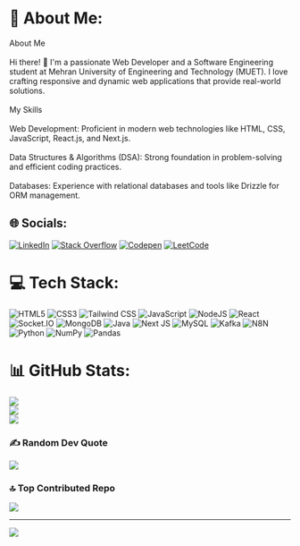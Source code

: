 # 💫 About Me:
About Me<br><br>Hi there! 👋 I'm a passionate Web Developer and a Software Engineering student at Mehran University of Engineering and Technology (MUET). I love crafting responsive and dynamic web applications that provide real-world solutions.<br><br>My Skills<br><br>Web Development: Proficient in modern web technologies like HTML, CSS, JavaScript, React.js, and Next.js.<br><br>Data Structures & Algorithms (DSA): Strong foundation in problem-solving and efficient coding practices.<br><br>Databases: Experience with relational databases and tools like Drizzle for ORM management.


## 🌐 Socials:
[![LinkedIn](https://img.shields.io/badge/-LinkedIn-0077B5?logo=linkedin&logoColor=white)](https://www.linkedin.com/in/muzamil-dars-2145b425b/)
[![Stack Overflow](https://img.shields.io/badge/-Stackoverflow-FE7A16?logo=stack-overflow&logoColor=white)](https://stackoverflow.com/users/29245347/muzamil)
[![Codepen](https://img.shields.io/badge/Codepen-000000?style=for-the-badge&logo=codepen&logoColor=white)](https://codepen.io/muzamil-dars)
[![LeetCode](https://img.shields.io/badge/-LeetCode-FFA116?logo=leetcode&logoColor=white)](https://leetcode.com/u/Muzamil-074/)

# 💻 Tech Stack:
![HTML5](https://img.shields.io/badge/html5-%23E34F26.svg?style=for-the-badge&logo=html5&logoColor=white) 
![CSS3](https://img.shields.io/badge/css3-%231572B6.svg?style=for-the-badge&logo=css3&logoColor=white) 
![Tailwind CSS](https://img.shields.io/badge/tailwind%20css-%2338B2AC.svg?style=for-the-badge&logo=tailwindcss&logoColor=white) 
![JavaScript](https://img.shields.io/badge/javascript-%23323330.svg?style=for-the-badge&logo=javascript&logoColor=%23F7DF1E) 
![NodeJS](https://img.shields.io/badge/node.js-6DA55F?style=for-the-badge&logo=node.js&logoColor=white) 
![React](https://img.shields.io/badge/react-%2320232a.svg?style=for-the-badge&logo=react&logoColor=%2361DAFB) 
![Socket.IO](https://img.shields.io/badge/socket.io-%23000000.svg?style=for-the-badge&logo=socket.io&logoColor=white) 
![MongoDB](https://img.shields.io/badge/MongoDB-%234ea94b.svg?style=for-the-badge&logo=mongodb&logoColor=white) 
![Java](https://img.shields.io/badge/java-%23ED8B00.svg?style=for-the-badge&logo=openjdk&logoColor=white) 
![Next JS](https://img.shields.io/badge/Next-black?style=for-the-badge&logo=next.js&logoColor=white) 
![MySQL](https://img.shields.io/badge/mysql-4479A1.svg?style=for-the-badge&logo=mysql&logoColor=white) 
![Kafka](https://img.shields.io/badge/kafka-%23000000.svg?style=for-the-badge&logo=apachekafka&logoColor=white) 
![N8N](https://img.shields.io/badge/n8n-%23000000.svg?style=for-the-badge&logo=n8n&logoColor=white) 
![Python](https://img.shields.io/badge/python-3670A0?style=for-the-badge&logo=python&logoColor=ffdd54) 
![NumPy](https://img.shields.io/badge/numpy-%23013243.svg?style=for-the-badge&logo=numpy&logoColor=white) 
![Pandas](https://img.shields.io/badge/pandas-%23150458.svg?style=for-the-badge&logo=pandas&logoColor=white)

# 📊 GitHub Stats:
![](https://github-readme-stats.vercel.app/api?username=Muzamil-074&theme=merko&hide_border=false&include_all_commits=true&count_private=true)<br/>
![](https://github-readme-streak-stats.herokuapp.com/?user=Muzamil-074&theme=merko&hide_border=false)<br/>
![](https://github-readme-stats.vercel.app/api/top-langs/?username=Muzamil-074&theme=merko&hide_border=false&include_all_commits=true&count_private=true&layout=compact)

### ✍️ Random Dev Quote
![](https://quotes-github-readme.vercel.app/api?type=horizontal&theme=merko)

### 🔝 Top Contributed Repo
![](https://github-contributor-stats.vercel.app/api?username=Muzamil-074&limit=5&theme=dark&combine_all_yearly_contributions=true)

---
[![](https://visitcount.itsvg.in/api?id=Muzamil-074&icon=4&color=1)](https://visitcount.itsvg.in)

<!-- Proudly created with GPRM ( https://gprm.itsvg.in ) -->
